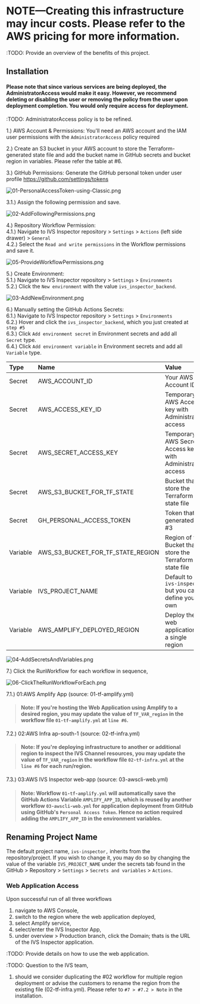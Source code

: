 # NOTE—Creating this infrastructure may incur costs. Please refer to the AWS pricing for more information.

:TODO: Provide an overview of the benefits of this project.

## Installation

#### Please note that since various services are being deployed, the AdministratorAccess would make it easy. However, we recommend deleting or disabling the user or removing the policy from the user upon deployment completion. You would only require access for deployment.

:TODO: AdministratorAccess policy is to be refined.

1.) AWS Account & Permissions: You'll need an AWS account and the IAM user permissions with the `AdministratorAccess` policy required

2.) Create an S3 bucket in your AWS account to store the Terraform-generated state file and add the bucket name in GitHub secrets and bucket region in variables. Please refer the table at #6.

3.) GitHub Permissions: Generate the GitHub personal token under user profile https://github.com/settings/tokens

![01-PersonalAccessToken-using-Classic.png](documentation/screenshots/01-PersonalAccessToken-using-Classic.png)

3.1.) Assign the following permission and save.

![02-AddFollowingPermissions.png](documentation/screenshots/02-AddFollowingPermissions.png)

4.) Repository Workflow Permission: <br>
4.1.) Navigate to IVS Inspector repository > `Settings` > `Actions` (left side drawer) > `General` <br>
4.2.) Select the `Read and write permissions` in the Workflow permissions and save it.

![05-ProvideWorkflowPermissions.png](documentation/screenshots/05-ProvideWorkflowPermissions.png)

5.) Create Environment: <br>
5.1.) Navigate to IVS Inspector repository > `Settings` > `Environments` <br>
5.2.) Click the `New environment` with the value `ivs_inspector_backend`.

![03-AddNewEnvironment.png](documentation/screenshots/03-AddNewEnvironment.png)

6.) Manually setting the GitHub Actions Secrets: <br>
6.1.) Navigate to IVS Inspector repository > `Settings` > `Environments` <br>
6.2.) Hover and click the `ivs_inspector_backend`, which you just created at `step #5` <br>
6.3.) Click `Add environment secret` in Environment secrets and add all `Secret` type. <br>
6.4.) Click `Add environment variable` in Environment secrets and add all `Variable` type. <br>

| Type     | Name                              | Value                                                      |
| :------- | :-------------------------------- | :--------------------------------------------------------- |
| Secret   | AWS_ACCOUNT_ID                    | Your AWS Account ID                                        |
| Secret   | AWS_ACCESS_KEY_ID                 | Temporary AWS Access key with Administrative access        |
| Secret   | AWS_SECRET_ACCESS_KEY             | Temporary AWS Secret Access key with Administrative access |
| Secret   | AWS_S3_BUCKET_FOR_TF_STATE        | Bucket that store the Terraform state file                 |
| Secret   | GH_PERSONAL_ACCESS_TOKEN          | Token that generated at #3                                 |
| Variable | AWS_S3_BUCKET_FOR_TF_STATE_REGION | Region of the Bucket that store the Terraform state file   |
| Variable | IVS_PROJECT_NAME                  | Default to `ivs-inspector` but you can define your own     |
| Variable | AWS_AMPLIFY_DEPLOYED_REGION       | Deploy the web application to a single region              |

![04-AddSecretsAndVariables.png](documentation/screenshots/04-AddSecretsAndVariables.png)

7.) Click the RunWorkflow for each workflow in sequence,

![06-ClickTheRunWorkflowForEach.png](documentation/screenshots/06-ClickTheRunWorkflowForEach.png)

7.1.) 01:AWS Amplify App (source: 01-tf-amplify.yml)

> #### Note: If you're hosting the Web Application using Amplify to a desired region, you may update the value of `TF_VAR_region` in the workflow file `01-tf-amplify.yml` at `line #6`.

7.2.) 02:AWS Infra ap-south-1 (source: 02-tf-infra.yml)

> #### Note: If you're deploying infrastructure to another or additional region to inspect the IVS Channel resources, you may update the value of `TF_VAR_region` in the workflow file `02-tf-infra.yml` at the `line #6` for each run/region.

7.3.) 03:AWS IVS Inspector web-app (source: 03-awscli-web.yml)

> #### Note: Workflow `01-tf-amplify.yml` will automatically save the GitHub Actions Variable `AMPLIFY_APP_ID`, which is reused by another workflow `03-awscli-web.yml` for application deployment from GitHub using GitHub's `Personal Access Token`. Hence no action required adding the `AMPLIFY_APP_ID` in the environment variables.

## Renaming Project Name

The default project name, `ivs-inspector,` inherits from the repository/project. If you wish to change it, you may do so by changing the value of the variable `IVS_PROJECT_NAME` under the secrets tab found in the GitHub > Repository > `Settings` > `Secrets and variables` > `Actions`.

### Web Application Access

Upon successful run of all three workflows

1. navigate to AWS Console,
2. switch to the region where the web application deployed,
3. select Amplify service,
4. select/enter the IVS Inspector App,
5. under overview > Production branch, click the Domain; thats is the URL of the IVS Inspector application.

:TODO: Provide details on how to use the web application.

:TODO: Question to the IVS team,

1. should we consider duplicating the #02 workflow for multiple region deployment or advise the customers to rename the region from the existing file (02-tf-infra.yml). Please refer to `#7 > #7.2 > Note` in the installation.
